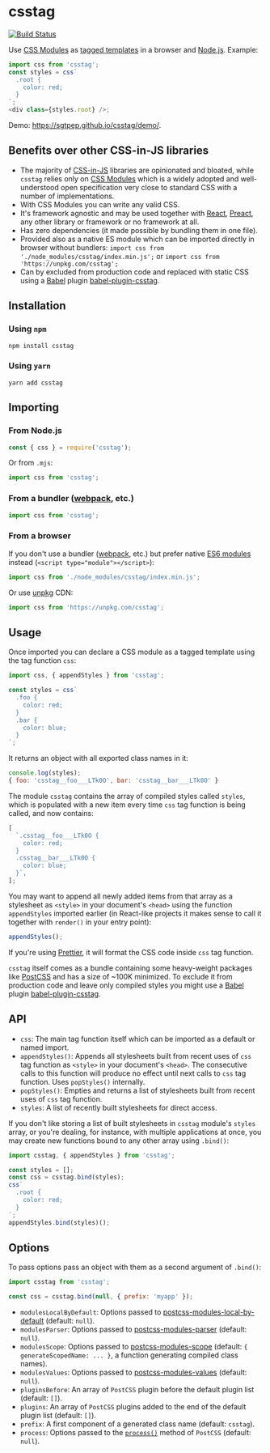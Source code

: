 # csstag

[![Build Status](https://travis-ci.org/sgtpep/csstag.svg?branch=master)](https://travis-ci.org/sgtpep/csstag)

Use [CSS Modules](https://github.com/css-modules/css-modules) as [tagged templates](https://developer.mozilla.org/en-US/docs/Web/JavaScript/Reference/Template_literals#Tagged_templates) in a browser and [Node.js](https://nodejs.org/). Example:

```javascript
import css from 'csstag';
const styles = css`
  .root {
    color: red;
  }
`;
<div class={styles.root} />;
```

Demo: https://sgtpep.github.io/csstag/demo/.

## Benefits over other CSS-in-JS libraries

- The majority of [CSS-in-JS](https://github.com/tuchk4/awesome-css-in-js) libraries are opinionated and bloated, while `csstag` relies only on [CSS Modules](https://github.com/css-modules/css-modules) which is a widely adopted and well-understood open specification very close to standard CSS with a number of implementations.
- With CSS Modules you can write any valid CSS.
- It's framework agnostic and may be used together with [React](https://reactjs.org/), [Preact](https://preactjs.com/), any other library or framework or no framework at all.
- Has zero dependencies (it made possible by bundling them in one file).
- Provided also as a native ES module which can be imported directly in browser without bundlers: `import css from './node_modules/csstag/index.min.js';` or `import css from 'https://unpkg.com/csstag';`
- Can by excluded from production code and replaced with static CSS using a [Babel](https://babeljs.io/) plugin [babel-plugin-csstag](https://github.com/sgtpep/csstag/tree/master/babel-plugin-csstag).

## Installation

### Using `npm`

```shell
npm install csstag
```

### Using `yarn`

```shell
yarn add csstag
```

## Importing

### From Node.js

```javascript
const { css } = require('csstag');
```

Or from `.mjs`:

```javascript
import css from 'csstag';
```

### From a bundler ([webpack](https://webpack.js.org/), etc.)

```javascript
import css from 'csstag';
```

### From a browser

If you don't use a bundler ([webpack](https://webpack.js.org/), etc.) but prefer native [ES6 modules](http://exploringjs.com/es6/ch_modules.html) instead (`<script type="module"></script>`):

```javascript
import css from './node_modules/csstag/index.min.js';
```

Or use [unpkg](https://unpkg.com/) CDN:

```javascript
import css from 'https://unpkg.com/csstag';
```

## Usage

Once imported you can declare a CSS module as a tagged template using the tag function `css`:

```javascript
import css, { appendStyles } from 'csstag';

const styles = css`
  .foo {
    color: red;
  }
  .bar {
    color: blue;
  }
`;
```

It returns an object with all exported class names in it:

```javascript
console.log(styles);
{ foo: 'csstag__foo___LTk0O', bar: 'csstag__bar___LTk0O' }
```

The module `csstag` contains the array of compiled styles called `styles`, which is populated with a new item every time `css` tag function is being called, and now contains:

```javascript
[
  `.csstag__foo___LTk0O {
    color: red;
  }
  .csstag__bar___LTk0O {
    color: blue;
  }`,
];
```

You may want to append all newly added items from that array as a stylesheet as `<style>` in your document's `<head>` using the function `appendStyles` imported earlier (in React-like projects it makes sense to call it together with `render()` in your entry point):

```javascript
appendStyles();
```

If you're using [Prettier](https://prettier.io/), it will format the CSS code inside `css` tag function.

`csstag` itself comes as a bundle containing some heavy-weight packages like [PostCSS](https://postcss.org/) and has a size of ~100K minimized. To exclude it from production code and leave only compiled styles you might use a [Babel](https://babeljs.io/) plugin [babel-plugin-csstag](https://github.com/sgtpep/csstag/tree/master/babel-plugin-csstag).

## API

- `css`: The main tag function itself which can be imported as a default or named import.
- `appendStyles()`: Appends all stylesheets built from recent uses of `css` tag function as `<style>` in your document's `<head>`. The consecutive calls to this function will produce no effect until next calls to `css` tag function. Uses `popStyles()` internally.
- `popStyles()`: Empties and returns a list of stylesheets built from recent uses of `css` tag function.
- `styles`: A list of recently built stylesheets for direct access.

If you don't like storing a list of built stylesheets in `csstag` module's `styles` array, or you're dealing, for instance, with multiple applications at once, you may create new functions bound to any other array using `.bind()`:

```javascript
import csstag, { appendStyles } from 'csstag';

const styles = [];
const css = csstag.bind(styles);
css`
  .root {
    color: red;
  }
`;
appendStyles.bind(styles)();
```

## Options

To pass options pass an object with them as a second argument of `.bind()`:

```javascript
import csstag from 'csstag';

const css = csstag.bind(null, { prefix: 'myapp' });
```

- `modulesLocalByDefault`: Options passed to [postcss-modules-local-by-default](https://www.npmjs.com/package/postcss-modules-local-by-default) (default: `null`).
- `modulesParser`: Options passed to [postcss-modules-parser](https://www.npmjs.com/package/postcss-modules-parser) (default: `null`).
- `modulesScope`: Options passed to [postcss-modules-scope](https://www.npmjs.com/package/postcss-modules-scope) (default: `{ generateScopedName: ... }`, a function generating compiled class names).
- `modulesValues`: Options passed to [postcss-modules-values](https://www.npmjs.com/package/postcss-modules-values) (default: `null`).
- `pluginsBefore`: An array of `PostCSS` plugin before the default plugin list (default: `[]`).
- `plugins`: An array of `PostCSS` plugins added to the end of the default plugin list (default: `[]`).
- `prefix`: A first component of a generated class name (default: `csstag`).
- `process`: Options passed to the [`process()`](https://api.postcss.org/Processor.html#process) method of `PostCSS` (default: `null`).
